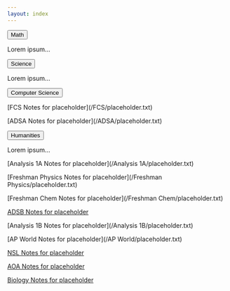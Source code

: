 ```yaml
---
layout: index
---
```


<button class="accordion">Math</button>
<div class="panel">
  <p>Lorem ipsum...</p>
</div>

<button class="accordion">Science</button>
<div class="panel">
  <p>Lorem ipsum...</p>
</div>

<button class="accordion">Computer Science</button>
<div class="panel">
  <p>[FCS Notes for placeholder](/FCS/placeholder.txt)</p>
  <p>[ADSA Notes for placeholder](/ADSA/placeholder.txt)</p>
</div>

<button class="accordion">Humanities</button>
<div class="panel">
  <p>Lorem ipsum...</p>
</div>


[Analysis 1A Notes for placeholder](/Analysis 1A/placeholder.txt)

[Freshman Physics Notes for placeholder](/Freshman Physics/placeholder.txt)

[Freshman Chem Notes for placeholder](/Freshman Chem/placeholder.txt)

[ADSB Notes for placeholder](/ADSB/placeholder.txt)

[Analysis 1B Notes for placeholder](/Analysis 1B/placeholder.txt)

[AP World Notes for placeholder](/AP World/placeholder.txt)

[NSL Notes for placeholder](/NSL/placeholder.txt)

[AOA Notes for placeholder](/AOA/placeholder.txt)

[Biology Notes for placeholder](/Biology/placeholder.txt)

